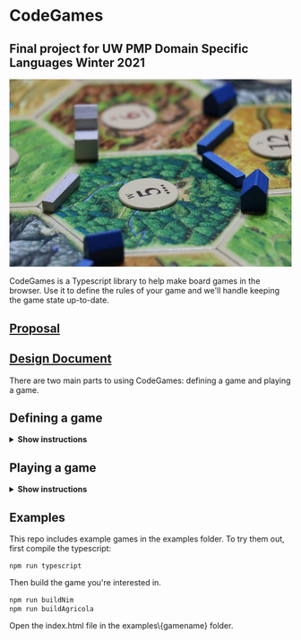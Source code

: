 # CodeGames
## Final project for UW PMP Domain Specific Languages Winter 2021
![Settlers](game-340574_640.jpg)

CodeGames is a Typescript library to help make board games in the browser. Use it to define the rules of your game and we'll handle keeping the game state up-to-date.
## [Proposal](https://docs.google.com/document/d/1GV2r5wCsTPgOj_3APRqeA7JzegAeTDoaa3FoW-ncBpg/edit)  
## [Design Document](https://docs.google.com/document/d/17f2Ny1IawnVOAPdgZp6RzV-M-mB4pg23ZUP8Hmj_LJE/edit?usp=sharing)

There are two main parts to using CodeGames: defining a game and playing a game.
## Defining a game
<details><summary><b>Show instructions</b></summary>
The first step to using the library is to define the <b>game</b>. A game at minimum needs a <b>name</b>, a number of <b>players</b> and a number of <b>moves</b>. Games can also have <b>phases</b>. Some moves are only availble during  certain phases. For example, there could be one phase where players draw cards and another phase where players play cards from their hand.

Start by defining your game player. If you don't need any special state for your player, you can simply use the provided ````GamePlayer````. However, you will probably want to hold some information, such as number of coins or a hand of cards.
````
class MyPlayer extends GamePlayer {
    constructor() {
        this.coins = 0;
        this.cards = [];
    }
    ...
}
````
Now create some moves. Your move should be a class that extends the provided ````GameMove```` class. There are various lifecycle hooks that you can use, such as ````onTurnStart```` and ````onTurnEnd````. At minimum, you need to define ````onMoveTaken````, which will get called when a player takes this move. Nearly all lifecycle methods you define using the library will be provided a GameContext object as the first argument. The gameContext object contains information such as the current player and any other custom state you set on the game. ````onMoveTaken```` can also taken any number of custom arguments after the context. 

For example, let's say one move is take coins. It starts with one coin and every turn it gains another coin. 
````
class MyMove extends GameMove {
    constructor() {
        super("MyMove"); // give it a name
        this.coins = 1;
    }

    onTurnStart(ctx) {
        this.coins += 1; // add a coin at the beginning of every turn
    }

    onMoveTaken(ctx) {
        let currentPlayer = ctx.getCurrentPlayer();
        currentPlayer.coins += this.coins;
        this.coins = 0;
    }
}
````

Moves are organized into phases. To create a phase, extend the ````GamePhase```` class. Like ````GameMove```` there are various hooks you can define on the phase, such as ````setup````, ````postPhase````, ````onTurnStart```` and ````onTurnEnd````. At minimum you need to define the list of moves available.
````
class MyPhase extends GamePhase {
    constructor() {
        super("MyPhase");
        this.moves = [new MyMove()];
    }

    getMoves() {
        return this.moves;
    }
}
````

We have now covered the main building blocks for a game and we're reading to put everything together:
``` 
Game g = new Game("CodeGames"); // give it a name
g.hasPlayers(2,4) // define the min and max number of players 
```

The game object itself also allows you to define some useful callbacks:
````
g.addSetup((ctx) => ...); // callback called when the game starts
g.endIf(ctx) => ...); // callback called to see if the game should end
g.onGameEnd((ctx) => ...); // callback called when the game ends.
````
</details>

## Playing a game
<details><summary><b>Show instructions</b></summary>
Now that the game is defined, you're ready to play. Create a new ````GameClient````, passing in the name of the game. Add your players and start.

````
GameClient cg = new GameClient("CodeGames");
cg.addPlayer(player1);
cg.addPlayer(player2);
cg.start();
````
At this point, the game is ready to receive moves.

````
let moves = cg.moves; // get a list of moves
cg.makeMove("MyMove"); // make a move. If the move takes parameters, you can pass them in here after the name.
````

The library provides a debug view so you can test out your game before making any UI. In your html file, provide the following markup:

````
    <div id="moves">
        <!-- we will put here a button for each available move. clicking the button will trigger the move -->
    </div>
    <pre id="debug">
        <!-- we will put here the game state -->
    </pre>
````
</details>

## Examples
This repo includes example games in the examples folder. To try them out, first compile the typescript:
````
npm run typescript
````
Then build the game you're interested in.
````
npm run buildNim
npm run buildAgricola
````
Open the index.html file in the examples\\{gamename} folder.